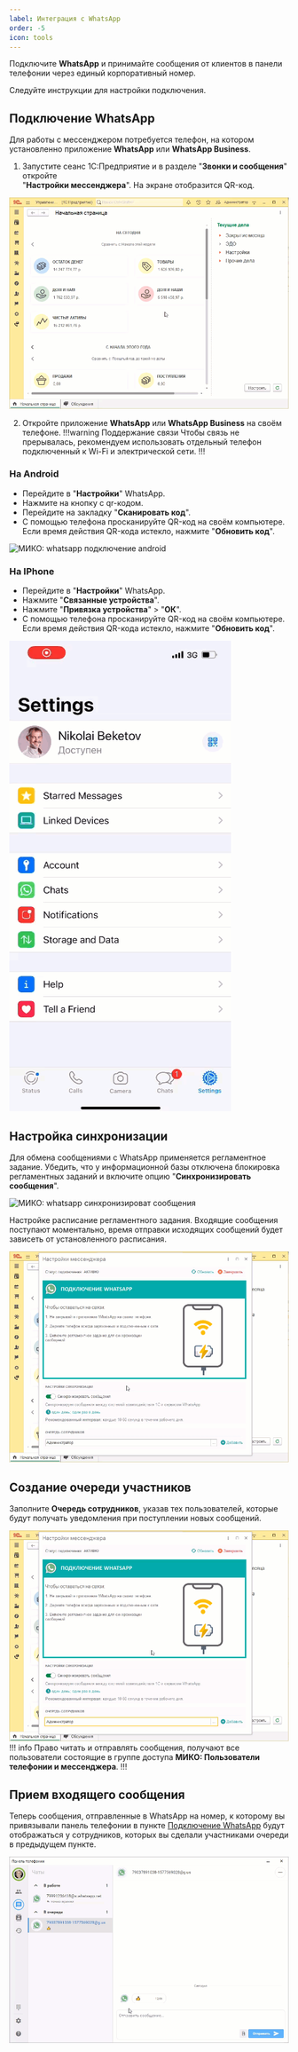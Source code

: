 ```yaml
---
label: Интеграция с WhatsApp
order: -5
icon: tools
---
```

Подключите **WhatsApp** и принимайте сообщения от клиентов в панели
телефонии через единый корпоративный номер.

Следуйте инструкции для настройки подключения.

## Подключение WhatsApp

Для работы с мессенджером потребуется телефон, на котором установленно приложение **WhatsApp** или
**WhatsApp Business**.

1. Запустите сеанс 1С:Предприятие и в разделе "**Звонки и сообщения**" откройте <br> "**Настройки мессенджера**". На экране
   отобразится QR-код.
   
<img class="miko-shadow"  
    src="/assets/whatsapp/wp_0.gif"
    alt="МИКО: whatsapp отсканировать qr код"
/> 
   
2. Откройте приложение **WhatsApp** или **WhatsApp Business** на своём телефоне.
!!!warning Поддержание связи
Чтобы связь не прерывалась, рекомендуем использовать отдельный телефон подключенный к Wi-Fi и электрической сети.
!!!

### На Android   
- Перейдите в "**Настройки**" WhatsApp. <br>
- Нажмите на кнопку с qr-кодом. <br>
- Перейдите на закладку "**Сканировать код**". <br>
- С помощью телефона просканируйте QR-код на своём компьютере. Если время действия QR-кода истекло, нажмите
   "**Обновить код**".

<img class="miko-shadow"  
    src="/assets/whatsapp/wp_andr.gif"
    alt="МИКО: whatsapp подключение android"
/> 

### На IPhone 

- Перейдите в "**Настройки**" WhatsApp.
- Нажмите "**Связанные устройства**".
- Нажмите "**Привязка устройства**" > "**ОК**".
- С помощью телефона просканируйте QR-код на своём компьютере. Если время действия QR-кода истекло, нажмите
   "**Обновить код**".

<img class="miko-shadow"  
    src="/assets/whatsapp/wp_iph.gif"
    alt="МИКО: whatsapp подключение iphone"
/> 

## Настройка синхронизации

Для обмена сообщениями с WhatsApp применяется регламентное задание. Убедить, что у информационной базы отключена
блокировка регламентных заданий и включите опцию "**Синхронизировать сообщения**".

<img class="miko-shadow img-zoomable"  
    src="/assets/whatsapp/wp_1.png"
    data-original="/assets/whatsapp/wp_1.png"
    srcset="/assets/whatsapp/wp_1_prev.png 1x, /assets/whatsapp/wp_1.png 2x" 
    alt="МИКО: whatsapp синхронизироват сообщения"
/> 

Настройке расписание регламентного задания. Входящие сообщения поступают моментально, время отправки исходящих
сообщений будет зависеть от установленного расписания.

<img class="miko-shadow"  
    src="/assets/whatsapp/wp_2.gif"
    alt="МИКО: whatsapp расписание регламентного задания"
/> 

## Создание очереди участников

Заполните **Очередь сотрудников**, указав тех пользователей, которые будут получать уведомления при поступлении
новых сообщений.

<img class="miko-shadow"  
    src="/assets/whatsapp/wp_3.gif"
   alt="МИКО: whatsapp добавить сотрудников в очередь"
/> 
!!! info
Право читать и отправлять сообщения, получают все пользователи состоящие в группе доступа
**МИКО: Пользователи телефонии и мессенджера**.
!!!
## Прием входящего сообщения
Теперь сообщения, отправленные в WhatsApp на номер, к которому вы привязывали панель телефонии в пункте [Подключение WhatsApp](#этап-1-подключение-whatsapp) будут отображаться у сотрудников, которых вы сделали участниками очереди в предыдущем пункте. 

<img class="miko-shadow"  
    src="/assets/whatsapp/wp_vh.gif"
    alt="МИКО: whatsapp прием входящего сообщения"
/> 
